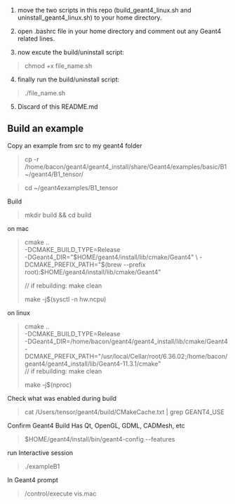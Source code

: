 1. move the two scripts in this repo (build_geant4_linux.sh and uninstall_geant4_linux.sh) to your home directory.

2. open .bashrc file in your home directory and comment out any Geant4  related lines.

3. now excute the build/uninstall script:

>chmod +x file_name.sh

4. finally run the build/uninstall script:

>./file_name.sh

5. Discard of this README.md








## Build an example

Copy an example from src to my geant4 folder
>cp -r /home/bacon/geant4/geant4_install/share/Geant4/examples/basic/B1 ~/geant4/B1_tensor/

>cd ~/geant4examples/B1_tensor

Build
>mkdir build && cd build

on mac

>cmake .. \
>  -DCMAKE_BUILD_TYPE=Release \
>  -DGeant4_DIR="$HOME/geant4/install/lib/cmake/Geant4" \
>  -DCMAKE_PREFIX_PATH="$(brew --prefix root):$HOME/geant4/install/lib/cmake/Geant4"
>
>// if rebuilding: make clean
>
>make -j$(sysctl -n hw.ncpu)

on linux

>cmake .. \
>  -DCMAKE_BUILD_TYPE=Release \
>  -DGeant4_DIR=/home/bacon/geant4/geant4_install/lib/cmake/Geant4 \
>  -DCMAKE_PREFIX_PATH="/usr/local/Cellar/root/6.36.02;/home/bacon/geant4/geant4_install/lib/Geant4-11.3.1/cmake" \
>// if rebuilding: make clean
>
>make -j$(nproc)

Check what was enabled during build
>cat /Users/tensor/geant4/build/CMakeCache.txt | grep GEANT4_USE

Confirm Geant4 Build Has Qt, OpenGL, GDML, CADMesh, etc
>$HOME/geant4/install/bin/geant4-config --features

run Interactive session
>./exampleB1

In Geant4 prompt
>/control/execute vis.mac
